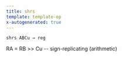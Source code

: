 ```yaml
---
title: shrs
template: template-op
x-autogenerated: true
---
```


`shrs ABCu → reg`

RA = RB >> Cu -- sign-replicating (arithmetic)
